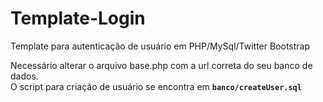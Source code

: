 Template-Login
==============

Template para autenticação de usuário em PHP/MySql/Twitter Bootstrap

Necessário alterar o arquivo base.php com a url correta do seu banco de dados.<br>
O script para criação de usuário se encontra em <b><code>banco/createUser.sql</code></b>

